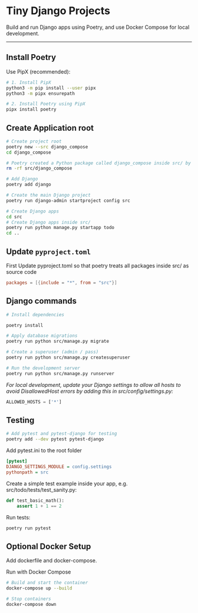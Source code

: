 # Tiny Django Projects


Build and run Django apps using Poetry, and use Docker Compose for local development.

---

## Install Poetry

Use PipX (recommended):

```bash
# 1. Install PipX
python3 -m pip install --user pipx
python3 -m pipx ensurepath

# 2. Install Poetry using PipX
pipx install poetry
```

## Create Application root

``` bash
# Create project root
poetry new --src django_compose
cd django_compose

# Poetry created a Python package called django_compose inside src/ by default. This is standard behavior for poetry new.
rm -rf src/django_compose

# Add Django
poetry add django

# Create the main Django project
poetry run django-admin startproject config src

# Create Django apps
cd src
# Create Django apps inside src/
poetry run python manage.py startapp todo
cd ..
```

## Update `pyproject.toml`

First Update pyproject.toml so that poetry treats all packages inside src/ as source code

``` toml
packages = [{include = "*", from = "src"}]
```

## Django commands

``` bash
# Install dependencies

poetry install

# Apply database migrations
poetry run python src/manage.py migrate

# Create a superuser (admin / pass)
poetry run python src/manage.py createsuperuser

# Run the development server
poetry run python src/manage.py runserver
```

*For local development, update your Django settings to allow all hosts to avoid DisallowedHost errors by adding this in src/config/settings.py:*

``` python
ALLOWED_HOSTS = ['*']
```


## Testing

``` bash
# Add pytest and pytest-django for testing
poetry add --dev pytest pytest-django

```

Add pytest.ini to the root folder

``` ini
[pytest]
DJANGO_SETTINGS_MODULE = config.settings
pythonpath = src
```

Create a simple test example inside your app, e.g. src/todo/tests/test_sanity.py:

``` python
def test_basic_math():
    assert 1 + 1 == 2
```

Run tests:

``` bash
poetry run pytest
```


## Optional Docker Setup

Add dockerfile and docker-compose.


Run with Docker Compose

``` bash
# Build and start the container
docker-compose up --build

# Stop containers
docker-compose down

```